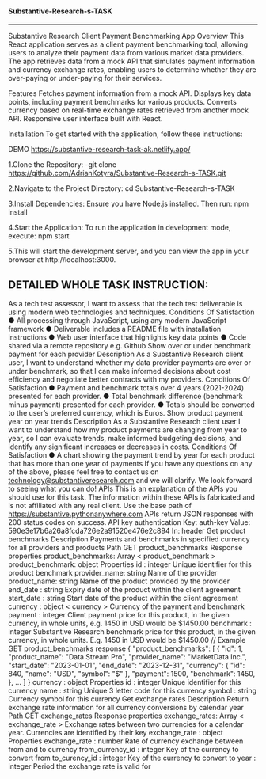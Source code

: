 #### **Substantive-Research-s-TASK**
------------------------------------------------------------------------------------------------------------
Substantive Research Client Payment Benchmarking App Overview This React application serves as a client payment benchmarking tool, allowing users to analyze their payment data from various market data providers. The app retrieves data from a mock API that simulates payment information and currency exchange rates, enabling users to determine whether they are over-paying or under-paying for their services.

Features Fetches payment information from a mock API. Displays key data points, including payment benchmarks for various products. Converts currency based on real-time exchange rates retrieved from another mock API. Responsive user interface built with React.

Installation To get started with the application, follow these instructions:

DEMO https://substantive-research-task-ak.netlify.app/

1.Clone the Repository: -git clone https://github.com/AdrianKotyra/Substantive-Research-s-TASK.git

2.Navigate to the Project Directory: cd Substantive-Research-s-TASK

3.Install Dependencies: Ensure you have Node.js installed. Then run: npm install

4.Start the Application: To run the application in development mode, execute: npm start

5.This will start the development server, and you can view the app in your browser at http://localhost:3000.

DETAILED WHOLE TASK INSTRUCTION:
------------------------------------------------------------------------------------------------------------------------------------

As a tech test assessor, I want to assess that the tech test deliverable is using modern web technologies and techniques. Conditions Of Satisfaction 
● All processing through JavaScript, using any modern JavaScript framework 
● Deliverable includes a README file with installation instructions 
● Web user interface that highlights key data points ● Code shared via a remote repository e.g. Github
Show over or under benchmark payment for each provider Description As a Substantive Research client user, I want to understand whether my data provider payments are over or under benchmark, so that I can make informed decisions about cost efficiency and negotiate better contracts with my providers. Conditions Of Satisfaction 
● Payment and benchmark totals over 4 years (2021-2024) presented for each provider. 
● Total benchmark difference (benchmark minus payment) presented for each provider. 
● Totals should be converted to the user’s preferred currency, which is Euros.
Show product payment year on year trends Description As a Substantive Research client user I want to understand how my product payments are changing from year to year, so I can evaluate trends, make informed budgeting decisions, and identify any significant increases or decreases in costs. Conditions Of Satisfaction 
● A chart showing the payment trend by year for each product that has more than one year of payments If you have any questions on any of the above, please feel free to contact us on technology@substantiveresearch.com and we will clarify. We look forward to seeing what you can do! APIs This is an explanation of the APIs you should use for this task. The information within these APIs is fabricated and is not affiliated with any real client. Use the base path of https://substantive.pythonanywhere.com APIs return JSON responses with 200 status codes on success. 
API key authentication Key: auth-key Value: 590e3e17b6a26a8fcda726e2a91520e476e2c894 
In: header Get product benchmarks Description Payments and benchmarks in specified currency for all providers and products 
Path GET product_benchmarks Response properties product_benchmarks: Array < product_benchmark > product_benchmark: object Properties id : integer Unique identifier for this product benchmark provider_name: string Name of the provider product_name:
string Name of the product provided by the provider end_date : string Expiry date of the product within the client agreement start_date : string Start date of the product within the client agreement currency : object < currency > 
Currency of the payment and benchmark payment : integer Client payment price for this product, in the given currency, in whole units, e.g. 1450 in USD would be $1450.00 benchmark : integer Substantive Research benchmark price for this product, in the given currency, in whole units.
E.g. 1450 in USD would be $1450.00 // Example GET product_benchmarks response { "product_benchmarks": [ { "id": 1, "product_name": "Data Stream Pro", "provider_name": "MarketData Inc.", "start_date": "2023-01-01", "end_date": "2023-12-31", "currency": { "id": 840, "name": "USD", "symbol": "$" }, "payment": 1500, "benchmark": 1450, }, ... ] } 
currency : object 
Properties id : integer Unique identifier for this currency name : string Unique 3 letter code for this currency symbol : string Currency symbol for this currency
Get exchange rates Description Return exchange rate information for all currency conversions by calendar year Path
GET exchange_rates Response properties exchange_rates: Array < exchange_rate > Exchange rates between two currencies for a calendar year. Currencies are identified by their key exchange_rate : object Properties exchange_rate : number Rate of currency exchange between from and to currency from_currency_id : integer Key of the currency to convert from to_curency_id : integer Key of the currency to convert to year : integer Period the exchange rate is valid for

